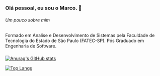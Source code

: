### Olá pessoal, eu sou o Marco. 👋

###### Um pouco sobre mim
Formado em Analise e Desenvolvimento de Sistemas pela Faculdade de Tecnologia do Estado de São Paulo (FATEC-SP).
Pós Graduado em Engenharia de Software.

###


[![Anurag's GitHub stats](https://github-readme-stats.vercel.app/api?username=marcofavero3)](https://github.com/marcofavero3/github-readme-stats)


[![Top Langs](https://github-readme-stats.vercel.app/api/top-langs/?username=anuraghazra)](https://github.com/anuraghazra/github-readme-stats)


